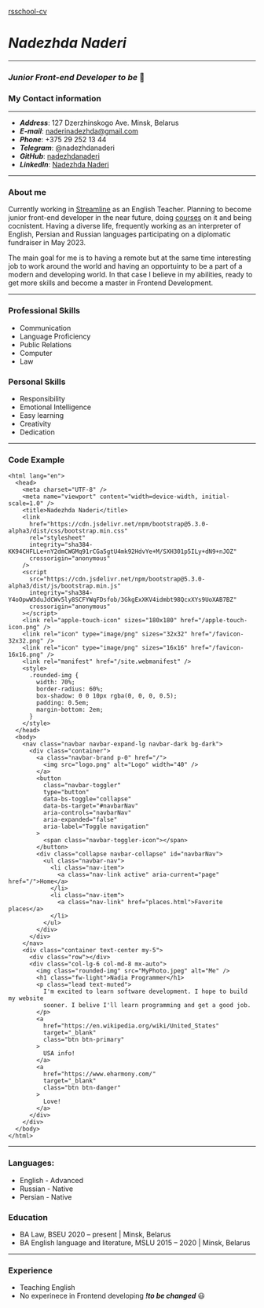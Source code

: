 [rsschool-cv]()

# **_Nadezhda Naderi_**

---

### _Junior Front-end Developer to be_ :muscle:

### My Contact information

---

- **_Address_**: 127 Dzerzhinskogo Ave. Minsk, Belarus
- **_E-mail_**: naderinadezhda@gmail.com
- **_Phone_**: +375 29 252 13 44
- **_Telegram_**: @nadezhdanaderi
- **_GitHub_**: [nadezhdanaderi](https://github.com/nadezhdanaderi)
- **_LinkedIn_**: [Nadezhda Naderi](https://www.linkedin.com/in/nadezhda-naderi-094b721b8)

---

### About me

Currently working in [Streamline](str.by) as an English Teacher. Planning to become junior front-end developer in the near future, doing [courses](https://rs.school) on it and being cocnistent.
Having a diverse life, frequently working as an interpreter of English, Persian and Russian languages participating on a diplomatic fundraiser in May 2023.

The main goal for me is to having a remote but at the same time interesting job to work around the world and having an opportuinty to be a part of a modern and developing world. In that case I believe in my abilities, ready to get more skills and become a master in Frontend Development.

---

### Professional Skills

- Communication
- Language Proficiency
- Public Relations
- Computer
- Law

### Personal Skills

- Responsibility
- Emotional Intelligence
- Easy learning
- Creativity
- Dedication

---

### Code Example

```<!DOCTYPE html>
<html lang="en">
  <head>
    <meta charset="UTF-8" />
    <meta name="viewport" content="width=device-width, initial-scale=1.0" />
    <title>Nadezhda Naderi</title>
    <link
      href="https://cdn.jsdelivr.net/npm/bootstrap@5.3.0-alpha3/dist/css/bootstrap.min.css"
      rel="stylesheet"
      integrity="sha384-KK94CHFLLe+nY2dmCWGMq91rCGa5gtU4mk92HdvYe+M/SXH301p5ILy+dN9+nJOZ"
      crossorigin="anonymous"
    />
    <script
      src="https://cdn.jsdelivr.net/npm/bootstrap@5.3.0-alpha3/dist/js/bootstrap.min.js"
      integrity="sha384-Y4oOpwW3duJdCWv5ly8SCFYWqFDsfob/3GkgExXKV4idmbt98QcxXYs9UoXAB7BZ"
      crossorigin="anonymous"
    ></script>
    <link rel="apple-touch-icon" sizes="180x180" href="/apple-touch-icon.png" />
    <link rel="icon" type="image/png" sizes="32x32" href="/favicon-32x32.png" />
    <link rel="icon" type="image/png" sizes="16x16" href="/favicon-16x16.png" />
    <link rel="manifest" href="/site.webmanifest" />
    <style>
      .rounded-img {
        width: 70%;
        border-radius: 60%;
        box-shadow: 0 0 10px rgba(0, 0, 0, 0.5);
        padding: 0.5em;
        margin-bottom: 2em;
      }
    </style>
  </head>
  <body>
    <nav class="navbar navbar-expand-lg navbar-dark bg-dark">
      <div class="container">
        <a class="navbar-brand p-0" href="/">
          <img src="logo.png" alt="Logo" width="40" />
        </a>
        <button
          class="navbar-toggler"
          type="button"
          data-bs-toggle="collapse"
          data-bs-target="#navbarNav"
          aria-controls="navbarNav"
          aria-expanded="false"
          aria-label="Toggle navigation"
        >
          <span class="navbar-toggler-icon"></span>
        </button>
        <div class="collapse navbar-collapse" id="navbarNav">
          <ul class="navbar-nav">
            <li class="nav-item">
              <a class="nav-link active" aria-current="page" href="/">Home</a>
            </li>
            <li class="nav-item">
              <a class="nav-link" href="places.html">Favorite places</a>
            </li>
          </ul>
        </div>
      </div>
    </nav>
    <div class="container text-center my-5">
      <div class="row"></div>
      <div class="col-lg-6 col-md-8 mx-auto">
        <img class="rounded-img" src="MyPhoto.jpeg" alt="Me" />
        <h1 class="fw-light">Nadia Programmer</h1>
        <p class="lead text-muted">
          I'm excited to learn software development. I hope to build my website
          sooner. I belive I'll learn programming and get a good job.
        </p>
        <a
          href="https://en.wikipedia.org/wiki/United_States"
          target="_blank"
          class="btn btn-primary"
        >
          USA info!
        </a>
        <a
          href="https://www.eharmony.com/"
          target="_blank"
          class="btn btn-danger"
        >
          Love!
        </a>
      </div>
    </div>
  </body>
</html>
```

---

### Languages:

- English - Advanced
- Russian - Native
- Persian - Native

### Education

- BA Law, BSEU
  2020 – present | Minsk, Belarus
- BA English language and literature, MSLU 2015 – 2020 | Minsk, Belarus

---

### Experience

- Teaching English
- No experinece in Frontend developing
  **_!to be changed_** :smiley:


